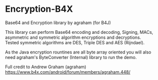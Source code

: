 # Encryption-B4X
Base64 and Encryption library by agraham (for B4J)

This library can perform Base64 encoding and decoding, Signing, MACs, asymmetric and symmetric algorithm encryptions and decryptions. \
Tested symmetric algorithms are DES, Triple DES and AES (Rijndael).

As the Java encryption rountines are all byte array oriented you will also need agraham's ByteConverter (Internal) library to run the demo.

Full credit to Andrew Graham (agraham) https://www.b4x.com/android/forum/members/agraham.448/
